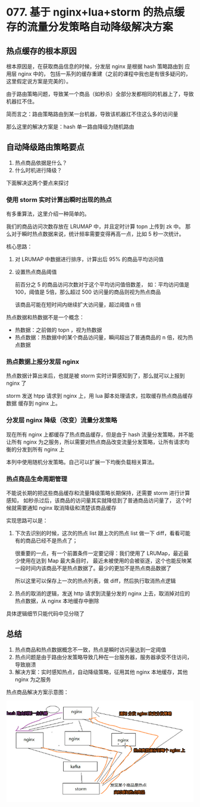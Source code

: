 # 077. 基于 nginx+lua+storm 的热点缓存的流量分发策略自动降级解决方案

## 热点缓存的根本原因
根本原因是，在获取商品信息的时候，分发层 nginx 是根据 hash 策略路由到 应用层 nginx 中的，
包括一系列的缓存重建（之前的课程中我也是有很多疑问的，这里假定说方案是完美的）。

由于路由策略问题，导致某一个商品（如秒杀）全部分发都相同的机器上了，导致机器扛不住。

简而言之：路由策略路由到某一台机器，导致该机器扛不住这么多的访问量

那么这里的解决方案是：hash 单一路由降级为随机路由

## 自动降级路由策略要点

1. 热点商品依据是什么？
2. 什么时机进行降级？

下面解决这两个要点来探讨

### 使用 storm 实时计算出瞬时出现的热点

有多重算法，这里介绍一种简单的。

我们的商品访问次数存放在 LRUMAP 中，并且定时计算 topn 上传到 zk 中。
那么对于瞬时热点数据来说，统计频率需要变得再高一点，比如 5 秒一次统计。

核心思路：

1. 对 LRUMAP 中数据进行排序，计算出后 95% 的商品平均访问值
2. 设置热点商品阈值

    前百分之 5 的商品访问次数对于这个平均访问值倍数差，
    如：平均访问值是 100，阈值是 5倍，那么超过 500 访问量的商品则视为热点商品

    该商品可能在短时间内继续扩大访问量，超过阈值 n 倍

热点数据和热数据不是一个概念：

- 热数据：之前做的 topn ，视为热数据
- 热点数据：热数据中的某个商品访问量，瞬间超出了普通商品的 n 倍，视为热点数据

### 热点数据上报分发层 nginx
热点数据计算出来后，也就是被 storm 实时计算感知到了，那么就可以上报到 nginx 了

storm 发送 htpp 请求到 nginx 上，用 lua 脚本处理请求，拉取缓存热点商品缓存数据
缓存到 nginx 上。

### 分发层 nginx 降级（改变）流量分发策略
现在所有 nginx 上都缓存了热点商品缓存，但是由于 hash 流量分发策略，并不能让所有 nginx
为之服务，所以需要对热点商品改变流量分发策略，让所有请求均衡的分发到所有 nginx 上

本列中使用随机分发策略。自己可以扩展一下均衡负载相关算法。

### 热点商品生命周期管理

不能说长期的把这些商品缓存和流量降级策略长期保持，还需要 storm 进行计算感知，
如秒杀过后，该商品的访问量其实就降低到了普通商品访问量了，
这个时候就需要通知 nginx 取消降级和清楚该商品缓存

实现思路可以是：

1. 下次去识别的时候，这次的热点 list 跟上次的热点 list 做一下 diff，看看可能有的商品已经不是热点了；

    很重要的一点，有一个前置条件一定要记得：我们使用了 LRUMap，最近最少使用在达到 Map 最大条目时，
    最近未被使用的会被驱逐，这个也能反映某一段时间内该商品不是热点数据了。最少的更加不是热点商品数据了

    所以这里可以保存上一次的热点列表，做 diff，然后执行取消热点逻辑
2. 热点的取消的逻辑，发送 http 请求到流量分发的 nginx 上去，取消掉对应的热点数据，从 nginx 本地缓存中删除

具体逻辑细节只能代码中见分晓了

## 总结

1. 热点商品和热点数据概念不一致，热点是瞬时访问量达到一定阈值
2. 热点问题是由于路由分发策略导致几种在一台服务器，服务器承受不住访问，导致崩溃
3. 解决方案：实时感知热点，自动降级策略，征用其他 nginx 本地缓存，其他 nginx 为之服务

热点商品解决方案示意图：

![](assets/markdown-img-paste-20190526211052686.png)

